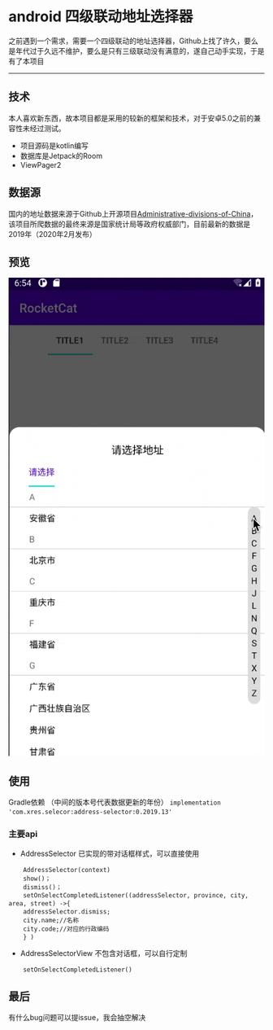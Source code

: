 # android 四级联动地址选择器
之前遇到一个需求，需要一个四级联动的地址选择器，Github上找了许久，要么是年代过于久远不维护，要么是只有三级联动没有满意的，遂自己动手实现，于是有了本项目

-------
## 技术
本人喜欢新东西，故本项目都是采用的较新的框架和技术，对于安卓5.0之前的兼容性未经过测试。
* 项目源码是kotlin编写
* 数据库是Jetpack的Room
* ViewPager2

## 数据源
国内的地址数据来源于Github上开源项目[Administrative-divisions-of-China](https://github.com/modood/Administrative-divisions-of-China#administrative-divisions-of-china)，该项目所爬数据的最终来源是国家统计局等政府权威部门，目前最新的数据是2019年（2020年2月发布）
## 预览
![QQ20201107-185553-HD](https://raw.githubusercontent.com/MoonRiser/images/master/20201107190129.jpg)


## 使用
Gradle依赖 （中间的版本号代表数据更新的年份）
`implementation  'com.xres.selecor:address-selector:0.2019.13'`

### 主要api
* AddressSelector 已实现的带对话框样式，可以直接使用
    
```
    AddressSelector(context) 
    show()；
    dismiss()；
    setOnSelectCompletedListener((addressSelector, province, city, area, street) ->{
    addressSelector.dismiss;
    city.name;//名称
    city.code;//对应的行政编码
    } )
```
* AddressSelectorView 不包含对话框，可以自行定制

```
    setOnSelectCompletedListener()
```

## 最后
有什么bug问题可以提issue，我会抽空解决
